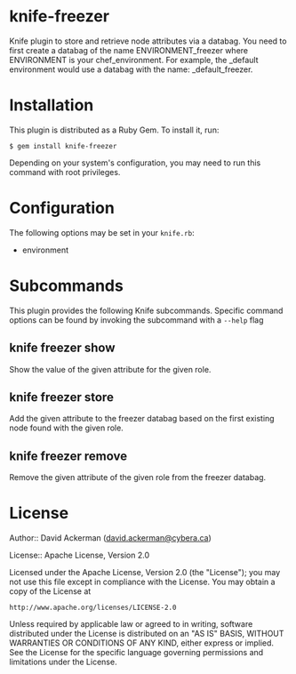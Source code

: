 knife-freezer
=============

Knife plugin to store and retrieve node attributes via a databag. You need to first create a databag of the name ENVIRONMENT_freezer where ENVIRONMENT is your chef_environment. For example, the _default environment would use a databag with the name: _default_freezer.

# Installation #

This plugin is distributed as a Ruby Gem. To install it, run:

    $ gem install knife-freezer

Depending on your system's configuration, you may need to run this command with root privileges.

# Configuration #

The following options may be set in your `knife.rb`:

* environment

# Subcommands #

This plugin provides the following Knife subcommands. Specific command options can be found by invoking the subcommand with a `--help` flag

knife freezer show
-----------------------------

Show the value of the given attribute for the given role.

knife freezer store
-----------------------------

Add the given attribute to the freezer databag based on the first existing node found with the given role.

knife freezer remove
---------------------------

Remove the given attribute of the given role from the freezer databag.

# License #

Author:: David Ackerman (<david.ackerman@cybera.ca>)

License:: Apache License, Version 2.0

Licensed under the Apache License, Version 2.0 (the "License");
you may not use this file except in compliance with the License.
You may obtain a copy of the License at

    http://www.apache.org/licenses/LICENSE-2.0

Unless required by applicable law or agreed to in writing, software
distributed under the License is distributed on an "AS IS" BASIS,
WITHOUT WARRANTIES OR CONDITIONS OF ANY KIND, either express or implied.
See the License for the specific language governing permissions and
limitations under the License.